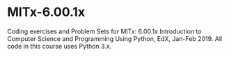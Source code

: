 # MITx-6.00.1x
Coding exercises and Problem Sets for MITx: 6.00.1x Introduction to Computer Science and Programming Using Python, EdX, Jan-Feb 2019. All code in this course uses Python 3.x.

